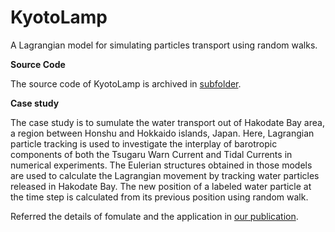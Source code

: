 # KyotoLamp

A Lagrangian model for simulating particles transport using random walks.

**Source Code** 

The source code of KyotoLamp is archived in [subfolder](https://github.com/luuqh/kyotolamp/blob/master/kyotolamp/).

**Case study** 

The case study is to sumulate the water transport out of Hakodate Bay area, a region between Honshu and Hokkaido islands, Japan. Here, Lagrangian particle tracking is used to investigate the interplay of barotropic components of both the Tsugaru Warn Current and Tidal Currents in numerical experiments. The Eulerian structures obtained in those models are used to calculate the Lagrangian movement by tracking water particles released in Hakodate Bay. The new position of a labeled water particle at the time step is calculated from its previous position using random walk.

Referred the details of fomulate and the application in [our publication](https://github.com/luuqh/kyotolamp/blob/master/paper.pdf).

